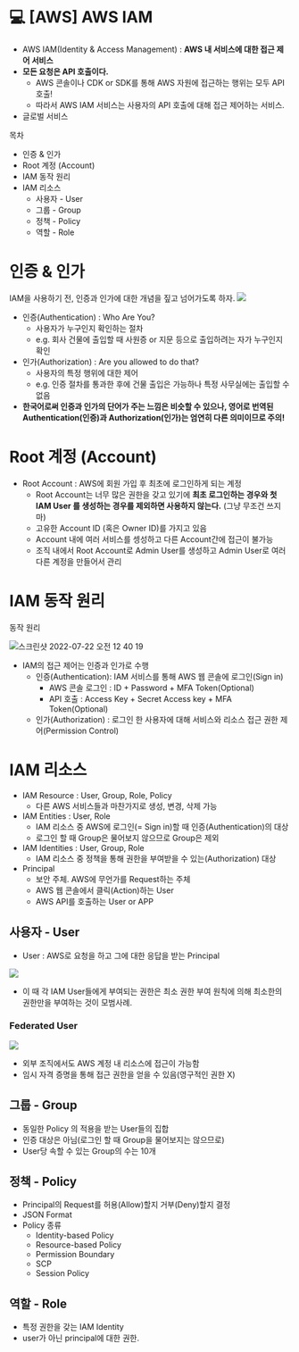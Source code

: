 💻 [AWS] AWS IAM
=================
* AWS IAM(Identity & Access Management) : **AWS 내 서비스에 대한 접근 제어 서비스**
* **모든 요청은 API 호출이다.**
  * AWS 콘솔이나 CDK or SDK를 통해 AWS 자원에 접근하는 행위는 모두 API 호출!
  * 따라서 AWS IAM 서비스는 사용자의 API 호출에 대해 접근 제어하는 서비스. 
* 글로벌 서비스

목차

* 인증 & 인가
* Root 계정 (Account)
* IAM 동작 원리
* IAM 리소스
  * 사용자 - User
  * 그룹 - Group
  * 정책 - Policy
  * 역할 - Role

# 인증 & 인가
IAM을 사용하기 전, 인증과 인가에 대한 개념을 짚고 넘어가도록 하자.
![](https://images.velog.io/images/dustjs159/post/d0ce58f3-cd3f-4145-92f6-4428175ce225/%E1%84%89%E1%85%B3%E1%84%8F%E1%85%B3%E1%84%85%E1%85%B5%E1%86%AB%E1%84%89%E1%85%A3%E1%86%BA%202022-03-20%20%E1%84%8B%E1%85%A9%E1%84%92%E1%85%AE%205.32.06.png)

* 인증(Authentication) : Who Are You?
  * 사용자가 누구인지 확인하는 절차
  * e.g. 회사 건물에 출입할 때 사원증 or 지문 등으로 출입하려는 자가 누구인지 확인
* 인가(Authorization) : Are you allowed to do that?
  * 사용자의 특정 행위에 대한 제어
  * e.g. 인증 절차를 통과한 후에 건물 출입은 가능하나 특정 사무실에는 출입할 수 없음
* **한국어로써 인증과 인가의 단어가 주는 느낌은 비슷할 수 있으나, 영어로 번역된 Authentication(인증)과 Authorization(인가)는 엄연히 다른 의미이므로 주의!**

# Root 계정 (Account)
* Root Account : AWS에 회원 가입 후 최초에 로그인하게 되는 계정
  * Root Account는 너무 많은 권한을 갖고 있기에 **최초 로그인하는 경우와 첫 IAM User 를 생성하는 경우를 제외하면 사용하지 않는다.** (그냥 무조건 쓰지 마)
  * 고유한 Account ID (혹은 Owner ID)를 가지고 있음
  * Account 내에 여러 서비스를 셍성하고 다른 Account간에 접근이 불가능 
  * 조직 내에서 Root Account로 Admin User를 생성하고 Admin User로 여러 다른 계정을 만들어서 관리 

# IAM 동작 원리
동작 원리

![스크린샷 2022-07-22 오전 12 40 19](https://user-images.githubusercontent.com/57285121/180255247-457ac69f-6a2b-4171-8ef4-a371b7c1ad7f.png)

* IAM의 접근 제어는 인증과 인가로 수행
  * 인증(Authentication): IAM 서비스를 통해 AWS 웹 콘솔에 로그인(Sign in)
    * AWS 콘솔 로그인 : ID + Password + MFA Token(Optional)
    * API 호출 : Access Key + Secret Access key + MFA Token(Optional)
  * 인가(Authorization) : 로그인 한 사용자에 대해 서비스와 리소스 접근 권한 제어(Permission Control)

# IAM 리소스 
* IAM Resource : User, Group, Role, Policy
  * 다른 AWS 서비스들과 마찬가지로 생성, 변경, 삭제 가능
* IAM Entities : User, Role
  * IAM 리소스 중 AWS에 로그인(= Sign in)할 때 인증(Authentication)의 대상
  * 로그인 할 때 Group은 물어보지 않으므로 Group은 제외
* IAM Identities : User, Group, Role
  * IAM 리소스 중 정책을 통해 권한을 부여받을 수 있는(Authorization) 대상
* Principal
  * 보안 주체. AWS에 무언가를 Request하는 주체
  * AWS 웹 콘솔에서 클릭(Action)하는 User
  * AWS API를 호출하는 User or APP

## 사용자 - User
* User : AWS로 요청을 하고 그에 대한 응답을 받는 Principal

![](https://images.velog.io/images/dustjs159/post/1a5b4f40-5196-41b1-b61e-b25c47ae3707/%E1%84%89%E1%85%B3%E1%84%8F%E1%85%B3%E1%84%85%E1%85%B5%E1%86%AB%E1%84%89%E1%85%A3%E1%86%BA%202022-03-22%20%E1%84%8B%E1%85%A9%E1%84%8C%E1%85%A5%E1%86%AB%2012.14.36.png)

* 이 때 각 IAM User들에게 부여되는 권한은 최소 권한 부여 원칙에 의해 최소한의 권한만을 부여하는 것이 모범사례.
### Federated User

![](https://images.velog.io/images/dustjs159/post/8fc3524d-ac59-4289-a316-16aeb4a90fac/%E1%84%89%E1%85%B3%E1%84%8F%E1%85%B3%E1%84%85%E1%85%B5%E1%86%AB%E1%84%89%E1%85%A3%E1%86%BA%202022-03-22%20%E1%84%8B%E1%85%A9%E1%84%8C%E1%85%A5%E1%86%AB%2012.20.22.png)

* 외부 조직에서도 AWS 계정 내 리소스에 접근이 가능함
* 임시 자격 증명을 통해 접근 권한을 얻을 수 있음(영구적인 권한 X)

## 그룹 - Group
* 동일한 Policy 의 적용을 받는 User들의 집합
* 인증 대상은 아님(로그인 할 때 Group을 물어보지는 않으므로)
* User당 속할 수 있는 Group의 수는 10개

## 정책 - Policy
* Principal의 Request를 허용(Allow)할지 거부(Deny)할지 결정
* JSON Format
* Policy 종류
  * Identity-based Policy
  * Resource-based Policy
  * Permission Boundary
  * SCP
  * Session Policy

## 역할 -  Role
* 특정 권한을 갖는 IAM Identity
* user가 아닌 principal에 대한 권한.

